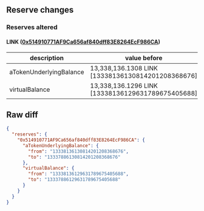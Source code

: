 ## Reserve changes

### Reserves altered

#### LINK ([0x514910771AF9Ca656af840dff83E8264EcF986CA](https://etherscan.io/address/0x514910771AF9Ca656af840dff83E8264EcF986CA))

| description | value before | value after |
| --- | --- | --- |
| aTokenUnderlyingBalance | 13,338,136.1308 LINK [13338136130814201208368676] | 13,337,886.1308 LINK [13337886130814201208368676] |
| virtualBalance | 13,338,136.1296 LINK [13338136129631789675405688] | 13,337,886.1296 LINK [13337886129631789675405688] |


## Raw diff

```json
{
  "reserves": {
    "0x514910771AF9Ca656af840dff83E8264EcF986CA": {
      "aTokenUnderlyingBalance": {
        "from": "13338136130814201208368676",
        "to": "13337886130814201208368676"
      },
      "virtualBalance": {
        "from": "13338136129631789675405688",
        "to": "13337886129631789675405688"
      }
    }
  }
}
```